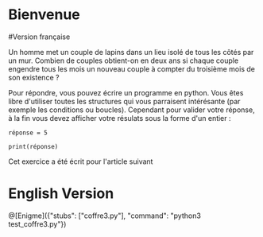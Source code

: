 # Bienvenue

#Version française

Un homme met un couple de lapins dans un lieu isolé de tous les côtés par un mur. Combien de couples obtient-on en deux ans si chaque couple engendre tous les mois un nouveau couple à compter du troisième mois de son existence ?

Pour répondre, vous pouvez écrire un programme en python. Vous êtes libre d'utiliser toutes les structures qui vous parraisent intérésante (par exemple les conditions ou boucles).  Cependant pour valider votre réponse, à la fin vous devez afficher votre résulats sous la forme d'un entier :

    réponse = 5
    
    print(réponse)
    
Cet exercice a été écrit pour l'article suivant 
# English Version

@[Enigme]({"stubs": ["coffre3.py"], "command": "python3 test_coffre3.py"})

